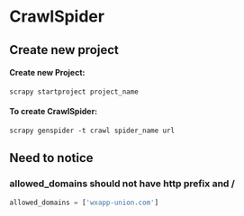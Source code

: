 # CrawlSpider

## Create new project

#### Create new Project:

```text
scrapy startproject project_name
```

#### To create CrawlSpider: 

```text
scrapy genspider -t crawl spider_name url
```

## Need to notice

### allowed\_domains should not have http prefix and /

```python
allowed_domains = ['wxapp-union.com']
```



